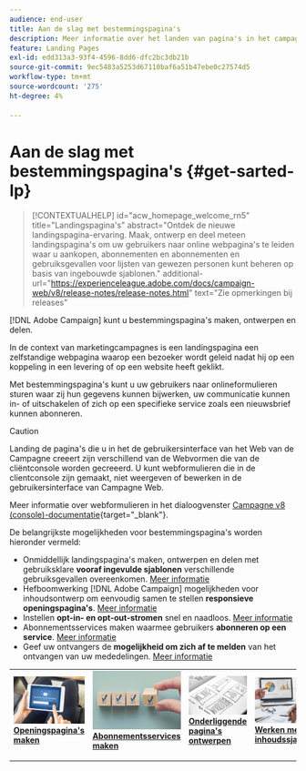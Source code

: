 ```yaml
---
audience: end-user
title: Aan de slag met bestemmingspagina's
description: Meer informatie over het landen van pagina's in het campagneweb
feature: Landing Pages
exl-id: edd313a3-93f4-4596-8dd6-dfc2bc3db21b
source-git-commit: 9ec5483a5253d67110baf6a51b47ebe0c27574d5
workflow-type: tm+mt
source-wordcount: '275'
ht-degree: 4%

---
```


# Aan de slag met bestemmingspagina&#39;s {#get-sarted-lp}

>[!CONTEXTUALHELP]
>id="acw_homepage_welcome_rn5"
>title="Landingspagina&#39;s"
>abstract="Ontdek de nieuwe landingspagina-ervaring. Maak, ontwerp en deel meteen landingspagina&#39;s om uw gebruikers naar online webpagina&#39;s te leiden waar u aankopen, abonnementen en abonnementen en gebruiksgevallen voor lijsten van gewezen personen kunt beheren op basis van ingebouwde sjablonen."
>additional-url="https://experienceleague.adobe.com/docs/campaign-web/v8/release-notes/release-notes.html" text="Zie opmerkingen bij releases"

[!DNL Adobe Campaign] kunt u bestemmingspagina&#39;s maken, ontwerpen en delen.

In de context van marketingcampagnes is een landingspagina een zelfstandige webpagina waarop een bezoeker wordt geleid nadat hij op een koppeling in een levering of op een website heeft geklikt.

Met bestemmingspagina&#39;s kunt u uw gebruikers naar onlineformulieren sturen waar zij hun gegevens kunnen bijwerken, uw communicatie kunnen in- of uitschakelen of zich op een specifieke service zoals een nieuwsbrief kunnen abonneren.

>[!CAUTION]
>
>Landing de pagina&#39;s die u in het de gebruikersinterface van het Web van de Campagne creeert zijn verschillend van de Webvormen die van de cliëntconsole worden gecreeerd. U kunt webformulieren die in de clientconsole zijn gemaakt, niet weergeven of bewerken in de gebruikersinterface van Campagne Web.
>
>Meer informatie over webformulieren in het dialoogvenster [Campagne v8 (console)-documentatie](https://experienceleague.adobe.com/docs/campaign/campaign-v8/content/webapps.html){target="_blank"}.

De belangrijkste mogelijkheden voor bestemmingspagina&#39;s worden hieronder vermeld:

* Onmiddellijk landingspagina&#39;s maken, ontwerpen en delen met gebruiksklare **vooraf ingevulde sjablonen** verschillende gebruiksgevallen overeenkomen. [Meer informatie](create-lp.md)
* Hefboomwerking [!DNL Adobe Campaign] mogelijkheden voor inhoudsontwerp om eenvoudig samen te stellen **responsieve openingspagina&#39;s**. [Meer informatie](lp-content.md)
* Instellen **opt-in- en opt-out-stromen** snel en naadloos. [Meer informatie](lp-use-cases.md)
* Abonnementsservices maken waarmee gebruikers **abonneren op een service**. [Meer informatie](lp-use-cases.md#lp-subscription)
* Geef uw ontvangers de **mogelijkheid om zich af te melden** van het ontvangen van uw mededelingen. [Meer informatie](lp-use-cases.md#lp-unsubscription)
  <!--Send a **confirmation email** upon opt-in or opt-out.-->

<table style="table-layout:fixed"><tr style="border: 0;">
<td>
<a href="create-lp.md">
<img alt="Lood" src="../assets/do-not-localize/lp-subscription.jpeg">
</a>
<div><a href="create-lp.md"><strong>Openingspagina's maken</strong>
</div>
<p>
</td>
<td>
<a href="../audience/manage-services.md">
<img alt="Onfrequent" src="../assets/do-not-localize/lp-list.jpg">
</a>
<div>
<a href="../audience/manage-services.md"><strong>Abonnementsservices maken</strong></a>
</div>
<p></td>
<td>
<a href="lp-content.md">
<img alt="Validatie" src="../assets/do-not-localize/lp-design.jpg">
</a>
<div>
<a href="lp-content.md"><strong>Onderliggende pagina's ontwerpen</strong></a>
</div>
<p>
</td>
<td>
<a href="lp-templates.md">
<img alt="Validatie" src="../assets/do-not-localize/lp-reporting.jpg">
</a>
<div>
<a href="lp-templates.md"><strong>Werken met inhoudssjablonen</strong></a>
</div>
<p>
</td>
</tr></table>
